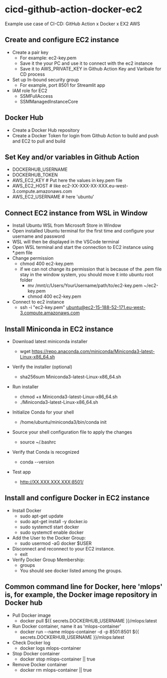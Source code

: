 # cicd-github-action-docker-ec2
Example use case of CI-CD: GitHub Action x Docker x EX2 AWS 

## Create and configure EC2 instance
- Create a pair key
    - For example: ec2-key.pem
    - Save it the your PC and use it to connect with the ec2 instance
    - Save it to AWS_PRIVATE_KEY in Github Action Key and Varibale for CD process
- Set up In-bound security group
    - For example, port 8501 for Streamlit app
- IAM role for EC2
    - SSMFullAccess
    - SSMManagedInstanceCore

## Docker Hub
- Create a Docker Hub repository
- Create a Docker Token for login from Github Action to build and push and EC2 to pull and build

## Set Key and/or variables in Github Action
- DOCKERHUB_USERNAME
- DOCKERHUB_TOKEN
- AWS_EC2_KEY # Put here the values in key.pem file
- AWS_EC2_HOST # like ec2-XX-XXX-XX-XXX.eu-west-3.compute.amazonaws.com
- AWS_EC2_USERNAME # here 'ubuntu'


## Connect EC2 instance from WSL in Window
- Install Ubuntu WSL from Microsoft Store in Window
- Open installed Ubuntu terminal for the first time and configure your username and password
- WSL will then be displayed in the VSCode terminal
- Open WSL terminal and start the connection to EC2 instance using *.pem file
- Change permission
    - chmod 400 ec2-key.pem
    - if we can not change its permission that is because of the .pem file stay in the window system, you should move it into ubuntu root folder
        - mv /mnt/c/Users/YourUsername/path/to/ec2-key.pem ~/ec2-key.pem
        - chmod 400 ec2-key.pem
- Connect to ec2 instance
    - ssh -i "ec2-key.pem" ubuntu@ec2-15-188-52-171.eu-west-3.compute.amazonaws.com

## Install Miniconda in EC2 instance
- Download latest miniconda installer
    - wget https://repo.anaconda.com/miniconda/Miniconda3-latest-Linux-x86_64.sh
- Verify the installer (optional)
    - sha256sum Miniconda3-latest-Linux-x86_64.sh
- Run installer
    - chmod +x Miniconda3-latest-Linux-x86_64.sh
    - ./Miniconda3-latest-Linux-x86_64.sh
- Initialize Conda for your shell
    - /home/ubuntu/miniconda3/bin/conda init
- Source your shell configuration file to apply the changes
    - source ~/.bashrc
- Verify that Conda is recognized
    - conda --version

- Test app
    - http://XX.XXX.XXX.XXX:8501/

## Install and configure Docker in EC2 instance
- Install Docker
    - sudo apt-get update
    - sudo apt-get install -y docker.io
    - sudo systemctl start docker
    - sudo systemctl enable docker
- Add the User to the Docker Group:
    - sudo usermod -aG docker $USER
- Disconnect and reconnect to your EC2 instance.
    - exit
- Verify Docker Group Membership:
    - groups
    - You should see docker listed among the groups.

## Common command line for Docker, here 'mlops' is, for example, the Docker image repository in Docker hub 
- Pull Docker image
    - docker pull ${{ secrets.DOCKERHUB_USERNAME }}/mlops:latest
- Run Docker container, name it as 'mlops-container'
    - docker run --name mlops-container -d -p 8501:8501 ${{ secrets.DOCKERHUB_USERNAME }}/mlops:latest
- Check Docker log
    - docker logs mlops-container
- Stop Docker container
    - docker stop mlops-container || true
- Remove Docker container
    - docker rm mlops-container || true